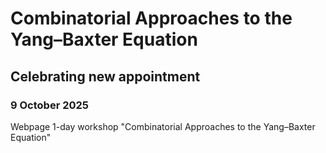 # Combinatorial Approaches to the Yang–Baxter Equation
## Celebrating new appointment
### 9 October 2025
Webpage 1-day workshop "Combinatorial Approaches to the Yang–Baxter Equation"
